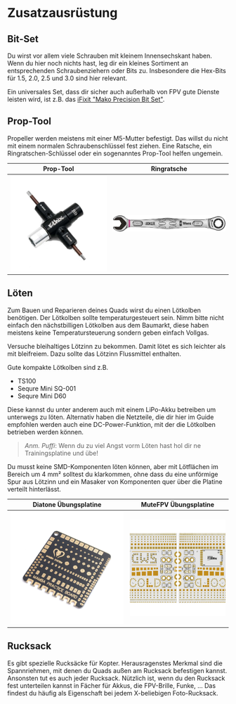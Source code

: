 # Zusatzausrüstung

## Bit-Set

Du wirst vor allem viele Schrauben mit kleinem Innensechskant haben. Wenn du hier noch nichts hast, leg dir ein kleines Sortiment an entsprechenden Schraubenziehern oder Bits zu. Insbesondere die Hex-Bits für 1.5, 2.0, 2.5 und 3.0 sind hier relevant.

Ein universales Set, dass dir sicher auch außerhalb von FPV gute Dienste leisten wird, ist z.B. das [iFixit "Mako Precision Bit Set"](https://store.ifixit.de/products/mako-driver-kit-64-precision-bits).

## Prop-Tool

Propeller werden meistens mit einer M5-Mutter befestigt. Das willst du nicht mit einem normalen Schraubenschlüssel fest ziehen. Eine Ratsche, ein Ringratschen-Schlüssel oder ein sogenanntes Prop-Tool helfen ungemein.

| Prop-Tool                                     | Ringratsche                                             |
| --------------------------------------------- | ------------------------------------------------------- |
| ![Ethix Prop Tool](./img/ethix/prop_tool.png) | ![Wera Ringratsche](./img/misc/wera_ratchet_wrench.jpg) |

## Löten

Zum Bauen und Reparieren deines Quads wirst du einen Lötkolben benötigen. Der Lötkolben sollte temperaturgesteuert sein. Nimm bitte nicht einfach den nächstbilligen Lötkolben aus dem Baumarkt, diese haben meistens keine Temperatursteuerung sondern geben einfach Vollgas.

Versuche bleihaltiges Lötzinn zu bekommen. Damit lötet es sich leichter als mit bleifreiem. Dazu sollte das Lötzinn Flussmittel enthalten.

Gute kompakte Lötkolben sind z.B.

- TS100
- Sequre Mini SQ-001
- Sequre Mini D60

Diese kannst du unter anderem auch mit einem LiPo-Akku betreiben um unterwegs zu löten. Alternativ haben die Netzteile, die dir hier im Guide empfohlen werden auch eine DC-Power-Funktion, mit der die Lötkolben betrieben werden können.

> *Anm. Puffi*: Wenn du zu viel Angst vorm Löten hast hol dir ne Trainingsplatine und übe!

Du musst keine SMD-Komponenten löten können, aber mit Lötflächen im Bereich um 4 mm² solltest du klarkommen, ohne dass du eine unförmige Spur aus Lötzinn und ein Masaker von Komponenten quer über die Platine verteilt hinterlässt.

| Diatone Übungsplatine                                                           | MuteFPV Übungsplatine                                                                |
| ------------------------------------------------------------------------------- | ------------------------------------------------------------------------------------ |
| ![Beispiel Trainingsplatine Diatone](img/diatone/soldering_practice_board.webp) | ![Beispiel Trainingsplatine MuteFPV](img/misc/mute_fpv_soldering_practice_board.png) |

## Rucksack

Es gibt spezielle Rucksäcke für Kopter. Herausragenstes Merkmal sind die Spannriehmen, mit denen du Quads außen am Rucksack befestigen kannst. Ansonsten tut es auch jeder Rucksack. Nützlich ist, wenn du den Rucksack fest unterteilen kannst in Fächer für Akkus, die FPV-Brille, Funke, ... Das findest du häufig als Eigenschaft bei jedem X-beliebigen Foto-Rucksack.
